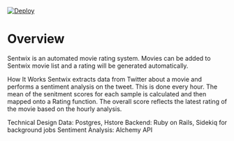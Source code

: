 [![Deploy](https://www.herokucdn.com/deploy/button.png)](https://sentwix.herokuapp.com/)
# Overview #

Sentwix is an automated movie rating system. Movies can be added to Sentwix movie list and a rating will be generated automatically.

How It Works
Sentwix extracts data from Twitter about a movie and performs a sentiment analysis on the tweet. This is done every hour.
The mean of the senitment scores for each sample is calculated and then mapped onto a Rating function.
The overall score reflects the latest rating of the movie based on the hourly analysis.

Technical Design
Data: Postgres, Hstore
Backend: Ruby on Rails, Sidekiq for background jobs
Sentiment Analysis: Alchemy API
